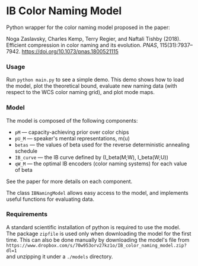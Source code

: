 # IB Color Naming Model

Python wrapper for the color naming model proposed in the paper:

Noga Zaslavsky, Charles Kemp, Terry Regier, and Naftali Tishby (2018).
Efficient compression in color naming and its evolution. *PNAS*, 115(31):7937– 7942.
https://doi.org/10.1073/pnas.1800521115 


### Usage

Run `python main.py` to see a simple demo.
This demo shows how to load the model, plot the theoretical bound,
evaluate new naming data (with respect to the WCS color naming grid),
and plot mode maps.

### Model

The model is composed of the following components:

- `pM`	— capacity-achieving prior over color chips
- `pU_M` — speaker's mental representations, m(u)
- `betas` —	the values of beta used for the reverse deterministic annealing schedule
- `IB_curve` —	the IB curve defined by (I_beta(M;W), I_beta(W;U))
- `qW_M`	—	the optimal IB encoders (color naming systems) for each value of beta

See the paper for more details on each component.

The class `IBNamingModel` allows easy access to the model,
and implements useful functions for evaluating data. 

### Requirements

A standard scientific installation of python is required to use the model.  
The package `zipfile` is used only when downloading the model for the first time. This can also be done manually by
downloading the model's file from  
```https://www.dropbox.com/s/70w953orv27kz1o/IB_color_naming_model.zip?dl=1```  
and unzipping it under a `./models` directory.
